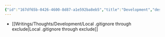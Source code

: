 ```yaml
---
{"id":"167df65b-0426-4600-8d87-a1e592ba8eb5","title":"Development","description":"Overview of Development Thoughts.","publish":true,"tags":["Thoughts"],"date_created":"Thursday, October 3rd 2024, 10:30:53 pm","date_modified":"Thursday, October 3rd 2024, 10:49:43 pm","editing_lock":true,"live_preview":true,"cssclasses":["mado-heading"],"path":"Writings/Thoughts/Development/index.md","permalink":"/writings/thoughts/development/index/","PassFrontmatter":true}
---
```



- [[Writings/Thoughts/Development/Local .gitignore through exclude\|Local .gitignore through exclude]]

